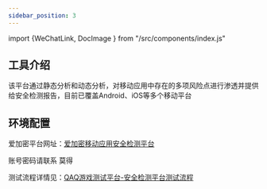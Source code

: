```yaml
---
sidebar_position: 3
---
```

import {WeChatLink, DocImage } from "/src/components/index.js"

## 工具介绍

该平台通过静态分析和动态分析，对移动应用中存在的多项风险点进行渗透并提供给安全检测报告，目前已覆盖Android、iOS等多个移动平台

## 环境配置

爱加密平台网址：[爱加密移动应用安全检测平台](http://10.23.193.148:8080/detection-web/#/login)

<DocImage src='ace/image-20220919180749417.png'></DocImage>

账号密码请联系<WeChatLink name='莫得'>  莫得  </WeChatLink>

测试流程详情见：[QAQ游戏测试平台-安全检测平台测试流程](https://qaq.com/docs/help/services/safe/safeTest/process/ACE反外挂测试)

